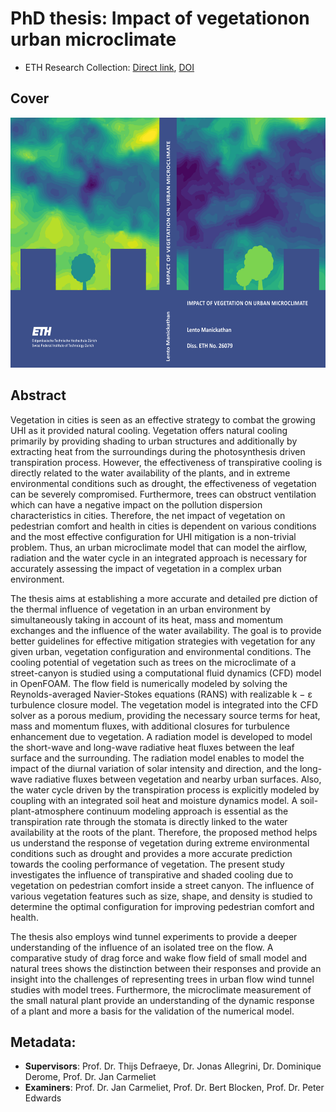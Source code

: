 # PhD thesis: Impact of vegetationon urban microclimate

- ETH Research Collection: [Direct link](https://www.research-collection.ethz.ch/handle/20.500.11850/379379), [DOI](https://doi.org/10.3929/ethz-b-000379379) 

## Cover

<p align="center">
    <img src="https://github.com/lento234/phdthesis/blob/master/frontbackmatter/cover/cover.png" height="400" alt="Cover" />
</p>

## Abstract
Vegetation in cities is seen as an effective strategy to combat the growing UHI
as it provided natural cooling. Vegetation offers natural cooling primarily by 
providing shading to urban structures and additionally by extracting heat from 
the surroundings during the photosynthesis driven transpiration process. 
However, the effectiveness of transpirative cooling is directly related to the 
water availability of the plants, and in extreme environmental conditions such
as drought, the effectiveness of vegetation can be severely compromised. 
Furthermore, trees can obstruct ventilation which can have a negative impact on 
the pollution dispersion characteristics in cities. Therefore, the net impact 
of vegetation on pedestrian comfort and health in cities is dependent on 
various conditions and the most effective configuration for UHI mitigation is a
non-trivial problem. Thus, an urban microclimate model that can model the 
airflow, radiation and the water cycle in an integrated approach is necessary 
for accurately assessing the impact of vegetation in a complex urban 
environment.

The thesis aims at establishing a more accurate and detailed pre diction of the
thermal influence of vegetation in an urban environment by simultaneously 
taking in account of its heat, mass and momentum exchanges and the influence of
the water availability. The goal is to provide better guidelines for effective 
mitigation strategies with vegetation for any given urban, vegetation 
configuration and environmental conditions. The cooling potential of vegetation
such as trees on the microclimate of a street-canyon is studied using a 
computational fluid dynamics (CFD) model in OpenFOAM. The flow field is 
numerically modeled by solving the Reynolds-averaged Navier-Stokes equations 
(RANS) with realizable k − ε turbulence closure model. The vegetation model is 
integrated into the CFD solver as a porous medium, providing the necessary 
source terms for heat, mass and momentum fluxes, with additional closures for 
turbulence enhancement due to vegetation. A radiation model is developed to 
model the short-wave and long-wave radiative heat fluxes between the leaf 
surface and the surrounding. The radiation model enables to model the impact of 
the diurnal variation of solar intensity and direction, and the long-wave 
radiative fluxes between vegetation and nearby urban surfaces. Also, the water 
cycle driven by the transpiration process is explicitly modeled by coupling 
with an integrated soil heat and moisture dynamics model. A 
soil-plant-atmosphere continuum modeling approach is essential as the 
transpiration rate through the stomata is directly linked to the water 
availability at the roots of the plant. Therefore, the proposed method helps us
understand the response of vegetation during extreme environmental conditions 
such as drought and provides a more accurate prediction towards the cooling 
performance of vegetation. The present study investigates the influence of 
transpirative and shaded cooling due to vegetation on pedestrian comfort inside
a street canyon. The influence of various vegetation features such as size, 
shape, and density is studied to determine the optimal configuration for 
improving pedestrian comfort and health.

The thesis also employs wind tunnel experiments to provide a deeper 
understanding of the influence of an isolated tree on the flow. A comparative 
study of drag force and wake flow field of small model and natural trees shows 
the distinction between their responses and provide an insight into the 
challenges of representing trees in urban flow wind tunnel studies with model 
trees. Furthermore, the microclimate measurement of the small natural plant 
provide an understanding of the dynamic response of a plant and more a basis 
for the validation of the numerical model.

## Metadata:
- **Supervisors**: Prof. Dr. Thijs Defraeye, Dr. Jonas Allegrini, 
    Dr. Dominique Derome, Prof. Dr. Jan Carmeliet
- **Examiners**: Prof. Dr. Jan Carmeliet, Prof. Dr. Bert Blocken, 
    Prof. Dr. Peter Edwards
